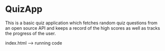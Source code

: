 # QuizApp

This is a basic quiz application which fetches random quiz questions from an open source API and keeps a record of the high scores as well as tracks the progress of the user. 

index.html --> running code